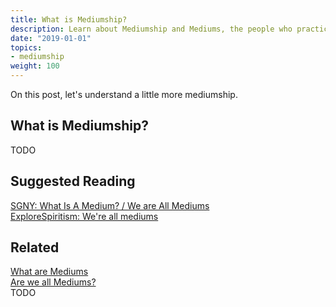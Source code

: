 ```yaml
---
title: What is Mediumship?
description: Learn about Mediumship and Mediums, the people who practice mediumship.
date: "2019-01-01"
topics:
- mediumship
weight: 100
---
```


On this post, let's understand a little more mediumship.

## What is Mediumship?
TODO 


## Suggested Reading
[SGNY: What Is A Medium? / We are All Mediums](http://www.sgny.org/spiritism-guide/mediumship/a-medium/)  
[ExploreSpiritism: We're all mediums](http://www.explorespiritism.com/Science_Mediumship_We're%20All_Intro.htm)  

## Related
[What are Mediums](../mediums)  
[Are we all Mediums?](../why)  
TODO
